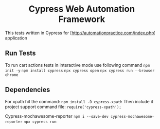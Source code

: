 # <h1 align="center">Cypress Web Automation Framework</h1>
This tests written in Cypress for [http://automationpractice.com/index.php] application

## Run Tests
To run cart actions tests in interactive mode use following command
`npm init -y`
`npm install cypress`
`npx cypress open`
`npx cypress run --browser chrome`


## Dependencies

For xpath
hit the command: 
`npm install -D cypress-xpath`
Then include it project support command file:
`require('cypress-xpath');`

Cypress-mochawesome-reporter
`npm i --save-dev cypress-mochawesome-reporter`
`npx cypress run`
